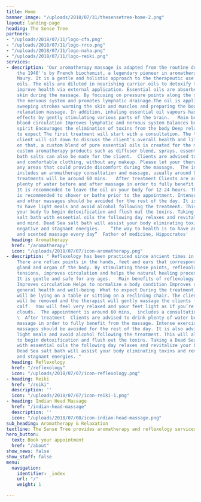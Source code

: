 ```yaml
---
title: Home
banner_image: "/uploads/2018/07/31/thesensetree-home-2.png"
layout: landing-page
heading: The Sense Tree
partners:
- "/uploads/2018/07/11/logo-cfa.png"
- "/uploads/2018/07/11/logo-rrco.png"
- "/uploads/2018/07/11/logo-naha.png"
- "/uploads/2018/07/11/logo-reiki.png"
services:
- description: 'Our aromatherapy massage is adapted from the routine developed in
    the 1940''s by French biochemist, a legendary pioneer in aromatherapy,  Marguerite
    Maury. It is a gentle and holistic approach to the therapeutic use of pure essential
    oils. The oils are diluted in nourishing carrier oils to detoxify the body and
    improve health via external application. Essential oils are absorbed through the
    skin during the massage. By focusing on pressure points along the spine, it stimulates
    the nervous system and promotes lymphatic drainage.The oil is applied in long
    sweeping strokes warming the skin and muscles and preparing the body for a deep
    relaxation massage. In addition, inhaling essential oil vapours has psychological
    effects by gently stimulating various parts of the brain.   Main benefits of Aroma-massage:  Increases
    blood circulation Improves lymphatic and nervous system Balances body, mind and
    spirit Encourages the elimination of toxins from the body Deep relaxation  What
    to expect The first treatment will start with a consultation. The therapist and
    client will sit down to discuss the client’s overall health and lifestyle. Based
    on that, a custom blend of pure essential oils is created for the massage. Optionally,
    custom aromatherapy products such as diffuser blend, sprays, essential oil blend,
    bath salts can also be made for the client.  Clients are advised to come in casual
    and comfortable clothing, without any makeup. Please let your therapist know about
    any areas that could provide discomfort during the massage.  The initial appointment
    includes an aromatherapy consultation and massage, usually around 90 mins. Following
    treatments will be around 60 mins.   After treatment Clients are advised to drink
    plenty of water before and after massage in order to fully benefit from the massage.
    It is recommended to leave the oil on your body for 12-24 hours. Therefore it
    is recommended to shower or bathe prior to the appointment. Intense exercises
    and other massages should be avoided for the rest of the day. It is also advised
    to have light meals and avoid alcohol following the treatment. This will allow
    your body to begin detoxification and flush out the toxins. Taking a Dead Sea
    salt bath with essential oils the following day relaxes and revitalize your body
    and mind. Dead Sea salt bath will assist your body eliminating toxins and removes
    negative and stagnant energies.    “The way to health is to have an aromatic bath
    and scented massage every day”  Father of medicine, Hippocrates'
  heading: Aromatherapy
  href: "/aromatherapy"
  icon: "/uploads/2018/07/07/icon-aromatherapy.png"
- description: " Reflexology has been practiced since ancient times in many cultures.
    There are reflex points in the hands, feet and ears that correspond to every part,
    gland and organ of the body. By stimulating these points, reflexology releases
    tensions, improves circulation and helps the natural healing process of the body.
    It is gentle and safe for any ages.   Main benefits of reflexology: Relaxation
    Improves circulation Helps to normalize a body condition Improves sleep Promotes
    general health and well-being  What to expect During the treatment, the client
    will be lying on a table or sitting on a reclining chair. The client’s  socks
    will be removed and the therapist will gently massage the clients feet and lower
    calf.  You will feel very relaxed and your feet light as if you’re walking on
    clouds.  The appointment is around 60 mins,  includes a consultation and massage.
    \  After treatment  Clients are advised to drink plenty of water before and after
    massage in order to fully benefit from the massage. Intense exercises and other
    massages should be avoided for the rest of the day. It is also advised to have
    light meals and avoid alcohol following the treatment. This will allow your body
    to begin detoxification and flush out the toxins. Taking a Dead Sea salt bath
    with essential oils the following day relaxes and revitalize your body and mind.
    Dead Sea salt bath will assist your body eliminating toxins and removes negative
    and stagnant energies. "
  heading: Reflexology
  href: "/reflexology"
  icon: "/uploads/2018/07/07/icon-reflexology.png"
- heading: Reiki
  href: "/reiki"
  description: ''
  icon: "/uploads/2018/07/07/icon-reiki-1.png"
- heading: Indian Head Massage
  href: "/indian-head-massage"
  description: ''
  icon: "/uploads/2018/07/08/icon-indian-head-massage.png"
sub_heading: Aromatherapy & Relaxation
textline: The Sense Tree provides aromatherapy and reflexology services
hero_button:
  text: Book your appointment
  href: "/about"
show_news: false
show_staff: false
menu:
  navigation:
    identifier: _index
    url: "/"
    weight: 1

---
```


